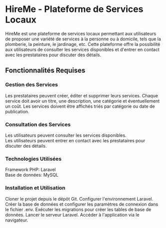 # HireMe - Plateforme de Services Locaux
HireMe est une plateforme de services locaux permettant aux utilisateurs de proposer une variété de services à la personne ou à domicile, tels que la plomberie, la peinture, le jardinage, etc. Cette plateforme offre la possibilité aux utilisateurs de consulter les services disponibles et d'entrer en contact avec les prestataires pour discuter des détails.

## Fonctionnalités Requises
### Gestion des Services
Les prestataires peuvent créer, éditer et supprimer leurs services.
Chaque service doit avoir un titre, une description, une catégorie et éventuellement un coût.
Les services doivent être affichés triés par catégorie ou date de publication.
### Consultation des Services
Les utilisateurs peuvent consulter les services disponibles.<br>
Les utilisateurs peuvent entrer en contact avec les prestataires pour discuter des détails.
### Technologies Utilisées
Framework PHP: Laravel <br>
Base de données: MySQL
### Installation et Utilisation
Cloner le projet depuis le dépôt Git.
Configurer l'environnement Laravel.
Créer la base de données et configurer les paramètres de connexion dans le fichier .env.
Exécuter les migrations pour créer les tables de base de données.
Lancer le serveur Laravel.
Accéder à l'application via le navigateur.